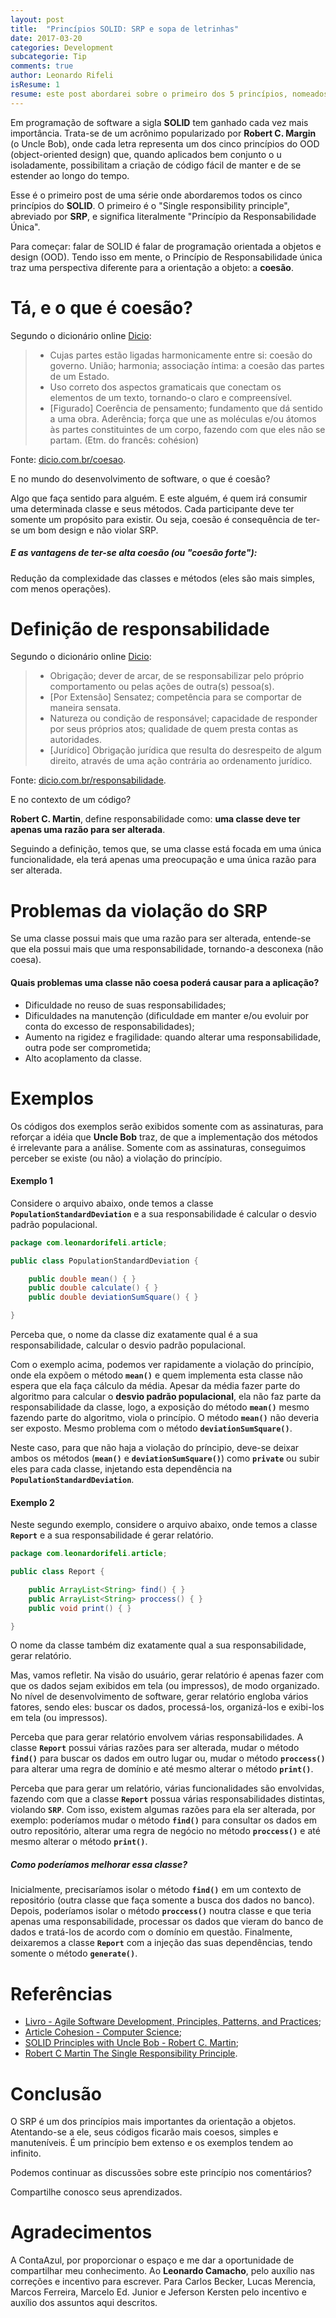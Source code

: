 ```yaml
---
layout: post
title:  "Princípios SOLID: SRP e sopa de letrinhas"
date: 2017-03-20
categories: Development
subcategorie: Tip
comments: true
author: Leonardo Rifeli
isResume: 1
resume: este post abordarei sobre o primeiro dos 5 princípios, nomeados com o acrônimo **SOLID** após a popularização por Robert C. Margin (aka Uncle Bob).
---
```


Em programação de software a sigla **SOLID** tem ganhado cada vez mais importância. Trata-se de um acrônimo popularizado por **Robert C. Margin** (o Uncle Bob), onde cada letra representa um dos cinco princípios do OOD (object-oriented design) que, quando aplicados bem conjunto o  u isoladamente, possibilitam a criação de código fácil de manter e de se estender ao longo do tempo.

Esse é o primeiro post de uma série onde abordaremos todos os cinco princípios do **SOLID**. O primeiro é o "Single responsibility principle", abreviado por **SRP**, e significa literalmente "Princípio da Responsabilidade Única".

Para começar: falar de SOLID é falar de programação orientada a objetos e design (OOD). Tendo isso em mente, o Princípio de Responsabilidade única traz uma perspectiva diferente para a orientação a objeto: a **coesão**.

# Tá, e o que é coesão?

Segundo o dicionário online [Dicio](https://www.dicio.com.br/coesao/):

> - Cujas partes estão ligadas harmonicamente entre si: coesão do governo.
União; harmonia; associação íntima: a coesão das partes de um Estado.
> - Uso correto dos aspectos gramaticais que conectam os elementos de um texto, tornando-o claro e compreensível.
> - [Figurado] Coerência de pensamento; fundamento que dá sentido a uma obra.
Aderência; força que une as moléculas e/ou átomos às partes constituintes de um corpo, fazendo com que eles não se partam.
> (Etm. do francês: cohésion)

Fonte: [dicio.com.br/coesao](https://www.dicio.com.br/coesao/).

E no mundo do desenvolvimento de software, o que é coesão?

Algo que faça sentido para alguém. E este alguém, é quem irá consumir uma determinada classe e seus métodos. Cada participante deve ter somente um propósito para existir. Ou seja, coesão é consequência de ter-se um bom design e não violar SRP.

##### E as vantagens de ter-se alta coesão (ou "coesão forte"):

Redução da complexidade das classes e métodos (eles são mais simples, com menos operações).

# Definição de responsabilidade

Segundo o dicionário online [Dicio](https://www.dicio.com.br/responsabilidade/):

> - Obrigação; dever de arcar, de se responsabilizar pelo próprio comportamento ou pelas ações de outra(s) pessoa(s).
> - [Por Extensão] Sensatez; competência para se comportar de maneira sensata.
> - Natureza ou condição de responsável; capacidade de responder por seus próprios atos; qualidade de quem presta contas as autoridades.
> - [Jurídico] Obrigação jurídica que resulta do desrespeito de algum direito, através de uma ação contrária ao ordenamento jurídico.

Fonte: [dicio.com.br/responsabilidade](https://www.dicio.com.br/responsabilidade/).

E no contexto de um código?

**Robert C. Martin**, define responsabilidade como: **uma classe deve ter apenas uma razão para ser alterada**.

Seguindo a definição, temos que, se uma classe está focada em uma única funcionalidade, ela terá apenas uma preocupação e uma única razão para ser alterada.

# Problemas da violação do SRP

Se uma classe possui mais que uma razão para ser alterada, entende-se que ela possui mais que uma responsabilidade, tornando-a desconexa (não coesa).

#### Quais problemas uma classe não coesa poderá causar para a aplicação?

- Dificuldade no reuso de suas responsabilidades;
- Dificuldades na manutenção (dificuldade em manter e/ou evoluir por conta do excesso de responsabilidades);
- Aumento na rigidez e fragilidade: quando alterar uma responsabilidade, outra pode ser comprometida;
- Alto acoplamento da classe.

# Exemplos

Os códigos dos exemplos serão exibidos somente com as assinaturas, para reforçar a idéia que **Uncle Bob** traz, de que a implementação dos métodos é irrelevante para a análise. Somente com as assinaturas, conseguimos perceber se existe (ou não) a violação do princípio.

#### Exemplo 1

Considere o arquivo abaixo, onde temos a classe **`PopulationStandardDeviation`** e a sua responsabilidade é calcular o desvio padrão populacional.

```java
package com.leonardorifeli.article;

public class PopulationStandardDeviation {

    public double mean() { }
    public double calculate() { }
    public double deviationSumSquare() { }

}
```

Perceba que, o nome da classe diz exatamente qual é a sua responsabilidade, calcular o desvio padrão populacional.

Com o exemplo acima, podemos ver rapidamente a violação do princípio, onde ela expõem o método **`mean()`** e quem implementa esta classe não espera que ela faça cálculo da média. Apesar da média fazer parte do algoritmo para calcular o **desvio padrão populacional**, ela não faz parte da responsabilidade da classe, logo, a exposição do método **`mean()`** mesmo fazendo parte do algoritmo, viola o princípio. O método **`mean()`** não deveria ser exposto. Mesmo problema com o método **`deviationSumSquare()`**.

Neste caso, para que não haja a violação do príncipio, deve-se deixar ambos os métodos (**`mean()`** e **`deviationSumSquare()`**) como **`private`** ou subir eles para cada classe, injetando esta dependência na **`PopulationStandardDeviation`**.

#### Exemplo 2

Neste segundo exemplo, considere o arquivo abaixo, onde temos a classe **`Report`** e a sua responsabilidade é gerar relatório.

```java
package com.leonardorifeli.article;

public class Report {

    public ArrayList<String> find() { }
    public ArrayList<String> proccess() { }
    public void print() { }

}
```

O nome da classe também diz exatamente qual a sua responsabilidade, gerar relatório.

Mas, vamos refletir. Na visão do usuário, gerar relatório é apenas fazer com que os dados sejam exibidos em tela (ou impressos), de modo organizado. No nível de desenvolvimento de software, gerar relatório engloba vários fatores, sendo eles: buscar os dados, processá-los, organizá-los e exibi-los em tela (ou impressos).

Perceba que para gerar relatório envolvem várias responsabilidades. A classe **`Report`** possui várias razões para ser alterada, mudar o método **`find()`** para buscar os dados em outro lugar ou, mudar o método **`proccess()`** para alterar uma regra de domínio e até mesmo alterar o método **`print()`**.

Perceba que para gerar um relatório, várias funcionalidades são envolvidas, fazendo com que a classe **`Report`** possua várias responsabilidades distintas, violando **`SRP`**. Com isso, existem algumas razões para ela ser alterada, por exemplo: poderíamos mudar o método **`find()`** para consultar os dados em outro repositório, alterar uma regra de negócio no método **`proccess()`** e até mesmo alterar o método **`print()`**.

##### Como poderíamos melhorar essa classe?

Inicialmente, precisaríamos isolar o método **`find()`** em um contexto de repositório (outra classe que faça somente a busca dos dados no banco). Depois, poderíamos isolar o método **`proccess()`** noutra classe e que teria apenas uma responsabilidade, processar os dados que vieram do banco de dados e tratá-los de acordo com o domínio em questão. Finalmente, deixaremos a classe **`Report`** com a injeção das suas dependências, tendo somente o método **`generate()`**.

# Referências

- [Livro - Agile Software Development, Principles, Patterns, and Practices](https://www.amazon.com/dp/0135974445/);
- [Article Cohesion - Computer Science](https://en.wikipedia.org/wiki/Cohesion_(computer_science));
- [SOLID Principles with Uncle Bob - Robert C. Martin](http://www.hanselminutes.com/145/solid-principles-with-uncle-bob-robert-c-martin);
- [Robert C Martin The Single Responsibility Principle](https://www.youtube.com/watch?v=dzawoPISdHc).

# Conclusão

O SRP é um dos princípios mais importantes da orientação a objetos. Atentando-se a ele, seus códigos ficarão mais coesos, simples e manuteníveis. É um princípio bem extenso e os exemplos tendem ao infinito.

Podemos continuar as discussões sobre este princípio nos comentários?

Compartilhe conosco seus aprendizados.

# Agradecimentos

A ContaAzul, por proporcionar o espaço e me dar a oportunidade de compartilhar meu conhecimento.
Ao **Leonardo Camacho**, pelo auxílio nas correções e incentivo para escrever.
Para Carlos Becker, Lucas Merencia, Marcos Ferreira, Marcelo Ed. Junior e Jeferson Kersten pelo incentivo e auxílio dos assuntos aqui descritos.
